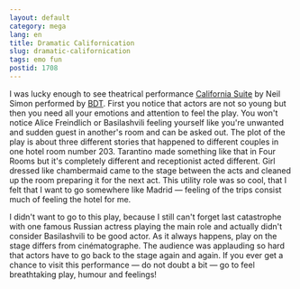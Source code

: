 ```yaml
---
layout: default
category: mega
lang: en
title: Dramatic Californication
slug: dramatic-californication
tags: emo fun 
postid: 1708
---
```

I was lucky enough to see theatrical performance [California Suitе](http://bdt.infobox.ru/plays/california.html) by Neil Simon performed by [BDT](http://www.bdt.spb.ru/theatre.html).  First you notice that actors are not so young but then you need all your emotions and attention to feel the play. You won't notice Alice Freindlich or Basilashvili feeling yourself like you're unwanted and sudden guest in another's room and can be asked out. The plot of the play is about three different stories that happened to different couples in one hotel room number 203. Tarantino made something like that in Four Rooms but it's completely different and receptionist acted different. Girl dressed like chambermaid came to the stage between the acts and cleaned up the room preparing it for the next act. This utility role was so cool, that I felt that I want to go somewhere like Madrid — feeling of the trips consist much of feeling the hotel for me.

I didn't want to go to this play, because I still can't forget last catastrophe with one famous Russian actress playing the main role and actually didn't consider Basilashvili to be good actor. As it always happens, play on the stage differs from cinématographe. The audience was applauding so hard that actors have to go back to the stage again and again. If you ever get a chance to visit this performance — do not doubt a bit — go to feel breathtaking play, humour and feelings!